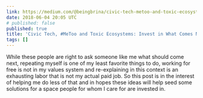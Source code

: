 ```yaml
---
link: https://medium.com/@beingbrina/civic-tech-metoo-and-toxic-ecosystems-invest-in-what-comes-next-34c5276f7dda
date: 2018-06-04 20:05 UTC
# published: false
published: true
title: 'Civic Tech, #MeToo and Toxic Ecosystems: Invest in What Comes Next'
tags: []
---
```


While these people are right to ask someone like me what should come next, repeating myself is one of my least favorite things to do, working for free is not in my values system and re-explaining in this context is an exhausting labor that is not my actual paid job. So this post is in the interest of helping me do less of that and in hopes these ideas will help seed some solutions for a space people for whom I care for are invested in.
